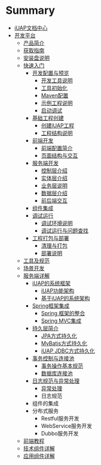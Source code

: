 # Summary

* [iUAP文档中心](README.md)
* [开发平台](articles/iuap-develop/README.md)
   * [产品简介](articles/iuap-develop/1-/README.md)
   * [获取指南](articles/iuap-develop/2-/README.md)
   * [安装盘说明](articles/iuap-develop/3-/README.md)
   * [快速入门](articles/iuap-develop/4-/README.md)
       * [开发配置与预览](articles/iuap-develop/4-/part1/README.md)
           * [开发工具说明](articles/iuap-develop/4-/part1/writing.md)
           * [工具初始化](articles/iuap-develop/4-/part1/gitbook.md)
           * [Maven配置](articles/iuap-develop/4-/part1/mavenpei_zhi.md)
           * [示例工程说明](articles/iuap-develop/4-/part1/shiligongchengmd.md)
           * [启动调试](articles/iuap-develop/4-/part1/qi_dong_diao_shi.md)
       * [基础工程创建](articles/iuap-develop/4-/part2/README.md)
           * [创建iUAP工程](articles/iuap-develop/4-/part2/chuang_jian_iuap_gong_cheng.md)
           * [工程结构说明](articles/iuap-develop/4-/part2/gong_cheng_jie_gou_shuo_ming.md)
       * [前端开发](articles/iuap-develop/4-/part3/README.md)
           * [前端配置简介](articles/iuap-develop/4-/part3/qian_duan_pei_zhi_jian_jie.md)
           * [页面结构与交互](articles/iuap-develop/4-/part3/ye_mian_jie_gou_yu_jiao_hu.md)
       * [服务端开发](articles/iuap-develop/4-/part4/README.md)
           * [控制层介绍](articles/iuap-develop/4-/part4/kong_zhi_ceng_jie_shao.md)
           * [实体层介绍](articles/iuap-develop/4-/part4/shi_ti_ceng_jie_shao.md)
           * [业务层说明](articles/iuap-develop/4-/part4/fu_wu_ceng_shuo_ming.md)
           * [数据层介绍](articles/iuap-develop/4-/part4/shu_ju_ku_cao_zuo_ceng_jian_jie.md)
           * [前后端交互](articles/iuap-develop/4-/part4/qian_hou_duan_jiao_hu.md)
       * [组件集成](articles/iuap-develop/4-/part5/README.md)
       * [调试运行](articles/iuap-develop/4-/part6/README.md)
           * [调试环境说明](articles/iuap-develop/4-/part6/diao_shi_huan_jing_shuo_ming.md)
           * [调试运行与问题查找](articles/iuap-develop/4-/part6/diao_shi_yun_xing_yu_wen_ti_cha_zhao.md)
       * [工程打包与部署](articles/iuap-develop/4-/part7/README.md)
           * [清理与打包](articles/iuap-develop/4-/part7/gong_cheng_qing_li_yu_da_bao.md)
           * [部署说明](articles/iuap-develop/4-/part7/bu_shu_shuo_ming.md)
   * [工具及规范](articles/iuap-develop/5-/README.md)
   * [场景开发](articles/iuap-develop/6-/README.md)
   * [服务端详解](articles/iuap-develop/7-/README.md)
       * [iUAP的系统框架](articles/iuap-develop/7-/part1/README.md)
           * [iUAP功能架构](articles/iuap-develop/7-/part1/iuapgong_neng_jia_gou.md)
           * [基于iUAP的系统架构](articles/iuap-develop/7-/part1/ji_yu_iuap_de_xi_tong_jia_gou.md)
       * [Spring框架集成](articles/iuap-develop/7-/part2/README.md)
           * [Spring 框架的整合](articles/iuap-develop/7-/part2/spring_kuang_jia_de_zheng_he.md)
           * [Spring MVC集成](articles/iuap-develop/7-/part2/spring_mvcji_cheng.md)
       * [持久层简介](articles/iuap-develop/7-/part3/README.md)
           * [JPA方式持久化](articles/iuap-develop/7-/part3/jpafang_shi_chi_jiu_hua.md)
           * [MyBatis方式持久化](articles/iuap-develop/7-/part3/mybatisfang_shi_chi_jiu_hua.md)
           * [iUAP JDBC方式持久化](articles/iuap-develop/7-/part3/iuap_jdbcfang_shi_chi_jiu_hua.md)
       * [事务控制与连接池](articles/iuap-develop/7-/part4/README.md)
           * [事务操作基本规范](articles/iuap-develop/7-/part4/shi_wu_cao_zuo_ji_ben_gui_fan.md)
           * [数据库连接池](articles/iuap-develop/7-/part4/shu_ju_ku_lian_jie_chi.md)
       * [日志规范与异常处理](articles/iuap-develop/7-/part5/README.md)
           * [异常处理](articles/iuap-develop/7-/part5/yi_chang_chu_li.md)
           * 日志规范
       * 组件的集成
       * 分布式服务
           * Restful服务开发
           * WebService服务开发
           * Dubbo服务开发
   * [前端教程](articles/iuap-develop/8-/README.md)
   * [技术组件详解](articles/iuap-develop/9-/README.md)
   * [应用组件详解](articles/iuap-develop/10-/README.md)

